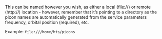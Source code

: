 This can be named however you wish, as either a local (file://) or 
remote (http://) location - however, remember that it’s pointing to a 
directory as the picon names are automatically generated from the 
service parameters frequency, orbital position (required), etc.

Example: `file:///home/hts/picons`
